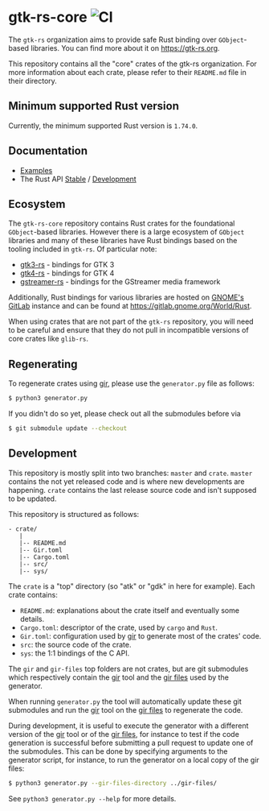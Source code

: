 # gtk-rs-core ![CI](https://github.com/gtk-rs/gtk-rs-core/workflows/CI/badge.svg)

The `gtk-rs` organization aims to provide safe Rust binding over `GObject`-based libraries.
You can find more about it on <https://gtk-rs.org>.

This repository contains all the "core" crates of the gtk-rs organization. For more
information about each crate, please refer to their `README.md` file in their directory.

## Minimum supported Rust version

Currently, the minimum supported Rust version is `1.74.0`.

## Documentation

- [Examples](examples)
- The Rust API [Stable](https://gtk-rs.org/gtk-rs-core/stable/latest/docs/) / [Development](https://gtk-rs.org/gtk-rs-core/git/docs/)

## Ecosystem

The `gtk-rs-core` repository contains Rust crates for the foundational `GObject`-based
libraries. However there is a large ecosystem of `GObject` libraries and many of these
libraries have Rust bindings based on the tooling included in `gtk-rs`.
Of particular note:

 * [gtk3-rs](https://github.com/gtk-rs/gtk3-rs) - bindings for GTK 3
 * [gtk4-rs](https://github.com/gtk-rs/gtk4-rs) - bindings for GTK 4
 * [gstreamer-rs](https://gitlab.freedesktop.org/gstreamer/gstreamer-rs) - bindings for the GStreamer media framework

Additionally, Rust bindings for various libraries are hosted on
[GNOME's GitLab](https://gitlab.gnome.org) instance and can be found at
<https://gitlab.gnome.org/World/Rust>.

When using crates that are not part of the `gtk-rs` repository, you will
need to be careful and ensure that they do not pull in incompatible versions of core
crates like `glib-rs`.

## Regenerating

To regenerate crates using [gir], please use the `generator.py` file as follows:

```bash
$ python3 generator.py
```

If you didn't do so yet, please check out all the submodules before via

```bash
$ git submodule update --checkout
```

## Development

This repository is mostly split into two branches: `master` and `crate`.
`master` contains the not yet released code and is where new developments
are happening. `crate` contains the last release source code and isn't supposed to
be updated.

This repository is structured as follows:

```text
- crate/
   |
   |-- README.md
   |-- Gir.toml
   |-- Cargo.toml
   |-- src/
   |-- sys/
```

The `crate` is a "top" directory (so "atk" or "gdk" in here for example).
Each crate contains:

 * `README.md`: explanations about the crate itself and eventually some details.
 * `Cargo.toml`: descriptor of the crate, used by `cargo` and `Rust`.
 * `Gir.toml`: configuration used by [gir] to generate most of the crates' code.
 * `src`: the source code of the crate.
 * `sys`: the 1:1 bindings of the C API.

The `gir` and `gir-files` top folders are not crates, but are git submodules
which respectively contain the [gir] tool and the [gir files] used by the generator.

When running `generator.py` the tool will automatically update these git
submodules and run the [gir] tool on the [gir files] to regenerate the code.

During development, it is useful to execute the generator with a different
version of the [gir] tool or of the [gir files], for instance to test if
the code generation is successful before submitting a pull request to update
one of the submodules. This can be done by specifying arguments to the
generator script, for instance, to run the generator on a local copy of the
gir files:

```bash
$ python3 generator.py --gir-files-directory ../gir-files/
```

See `python3 generator.py --help` for more details.


[gir]: https://github.com/gtk-rs/gir
[gir files]: https://github.com/gtk-rs/gir-files

